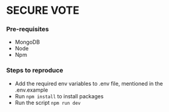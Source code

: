 # SECURE VOTE

### Pre-requisites
- MongoDB
- Node
- Npm

### Steps to reproduce
- Add the required env variables to .env file, mentioned in the .env.example
- Run `npm install` to install packages
- Run the script `npm run dev`
